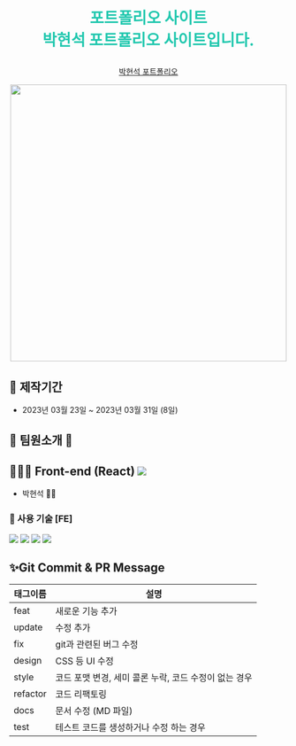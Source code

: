 # **<p align="center"><span style="color:#23C8AF">포트폴리오 사이트 </br> 박현석 포트폴리오 사이트입니다. </span></p>**

<p align="center"><a href="http://whystay.p-e.kr/">박현석 포트폴리오</a></p>
<p align="center"><img src="https://user-images.githubusercontent.com/87220944/215426799-10b2114f-8015-489f-a306-08e2f11e2cac.jpg" height="500"></img></p>

## 📅 제작기간

- 2023년 03월 23일 ~ 2023년 03월 31일 (8일)

## 💃 팀원소개 🕺

## 👨🏻‍💻 Front-end (React) <a href="https://github.com/ssseok/portfolio"><img src="https://img.shields.io/badge/GitHub-000000?style=flat&logo=GitHub&logoColor=white&link=https://github.com/spacejay1007/plogging_FE"/></a>

- 박현석 🤵🏻

### 🔧 사용 기술 [FE]

<img src="https://img.shields.io/badge/Next.js-#000000?style=for-the-badge&logo=Next.js&logoColor=white">
<img src="https://img.shields.io/badge/TailwindCSS-#06B6D4?style=for-the-badge&logo=TailwindCSS&logoColor=white">
<img src="https://img.shields.io/badge/TypeScript-#3178C6?style=for-the-badge&logo=TypeScript&logoColor=white">
<img src="https://img.shields.io/badge/Axios-#5A29E4?style=for-the-badge&logo=Axios&logoColor=white">

## ✨Git Commit & PR Message

| 태그이름 | 설명                                                  |
| -------- | ----------------------------------------------------- |
| feat     | 새로운 기능 추가                                      |
| update   | 수정 추가                                             |
| fix      | git과 관련된 버그 수정                                |
| design   | CSS 등 UI 수정                                        |
| style    | 코드 포맷 변경, 세미 콜론 누락, 코드 수정이 없는 경우 |
| refactor | 코드 리팩토링                                         |
| docs     | 문서 수정 (MD 파일)                                   |
| test     | 테스트 코드를 생성하거나 수정 하는 경우               |
